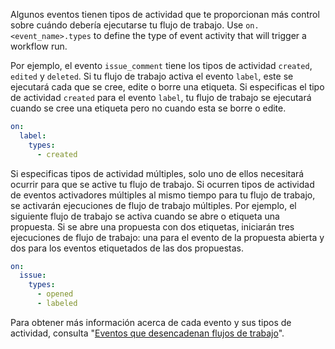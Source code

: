 Algunos eventos tienen tipos de actividad que te proporcionan más control sobre cuándo debería ejecutarse tu flujo de trabajo. Use `on.<event_name>.types` to define the type of event activity that will trigger a workflow run.

Por ejemplo, el evento `issue_comment` tiene los tipos de actividad `created`, `edited` y `deleted`. Si tu flujo de trabajo activa el evento `label`, este se ejecutará cada que se cree, edite o borre una etiqueta. Si especificas el tipo de actividad `created` para el evento `label`, tu flujo de trabajo se ejecutará cuando se cree una etiqueta pero no cuando esta se borre o edite.

```yaml
on:
  label:
    types:
      - created
```

Si especificas tipos de actividad múltiples, solo uno de ellos necesitará ocurrir para que se active tu flujo de trabajo. Si ocurren tipos de actividad de eventos activadores múltiples al mismo tiempo para tu flujo de trabajo, se activarán ejecuciones de flujo de trabajo múltiples. Por ejemplo, el siguiente flujo de trabajo se activa cuando se abre o etiqueta una propuesta. Si se abre una propuesta con dos etiquetas, iniciarán tres ejecuciones de flujo de trabajo: una para el evento de la propuesta abierta y dos para los eventos etiquetados de las dos propuestas.

```yaml
on:
  issue:
    types:
      - opened
      - labeled
```

Para obtener más información acerca de cada evento y sus tipos de actividad, consulta "[Eventos que desencadenan flujos de trabajo](/actions/using-workflows/events-that-trigger-workflows)".

